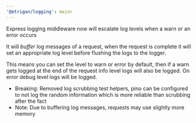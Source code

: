 ```yaml
---
'@etrigan/logging': major
---
```


Express logging middleware now will escalate log levels when a warn or an error occurs

It will _buffer_ log messages of a request, when the request is complete it will set an appropriate log level before flushing the logs to the logger.

This means you can set the level to warn or error by default, then if a warn gets logged at the end of the request info level logs will also be logged. On error debug level logs will be logged.

-   Breaking: Removed log scrubbing test helpers, pino can be configured to not log the random information which is more reliable than scrubbing after the fact
-   Note: Due to buffering log messages, requests may use slightly more memory
